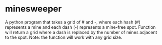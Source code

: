 # minesweeper
A python program that takes a grid of # and -, where each hash (#) represents a mine and each dash (-) represents a mine-free spot. Function will return a grid where a dash is replaced by the number of mines adjacent to the spot. Note: the function will work with any grid size. 
